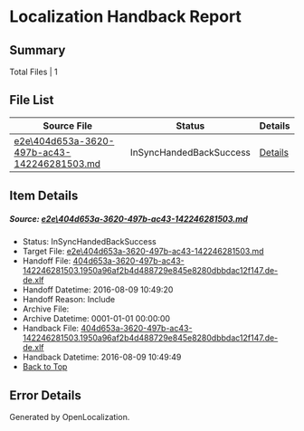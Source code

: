 # <a name='report-top'></a> Localization Handback Report

## Summary
 Total Files | 1

## File List
 Source File | Status | Details 
 ----------- | ------ | ------- 
 [e2e\404d653a-3620-497b-ac43-142246281503.md](https://github.com/OpenLocalizationTestOrg/oltest/blob/3f030faa9009dada3c603fdd21b49039287d7600/e2e/404d653a-3620-497b-ac43-142246281503.md) | InSyncHandedBackSuccess | [Details](#a2445e5e47df65f2835a9af26b3a7bb4451b41ea2)

## Item Details
##### <a name='a2445e5e47df65f2835a9af26b3a7bb4451b41ea2'></a> Source: [e2e\404d653a-3620-497b-ac43-142246281503.md](https://github.com/OpenLocalizationTestOrg/oltest/blob/3f030faa9009dada3c603fdd21b49039287d7600/e2e/404d653a-3620-497b-ac43-142246281503.md)
* Status: InSyncHandedBackSuccess
* Target File: [e2e\404d653a-3620-497b-ac43-142246281503.md](https://github.com/OpenLocalizationTestOrg/ol-test-dede/blob/3ab61e92cdf961bc2855b482db5b9eb45b60f2e7/e2e/404d653a-3620-497b-ac43-142246281503.md)
* Handoff File: [404d653a-3620-497b-ac43-142246281503.1950a96af2b4d488729e845e8280dbbdac12f147.de-de.xlf](https://github.com/OpenLocalizationTestOrg/olhandoff-e2e/blob/28dc3e69b9fc70aaab173dfdbcbe31c519f0b29a/ol-handoff/OpenLocalizationTestOrg/ol-test-dede/ci/ht/404d653a-3620-497b-ac43-142246281503.1950a96af2b4d488729e845e8280dbbdac12f147.de-de.xlf)
* Handoff Datetime: 2016-08-09 10:49:20
* Handoff Reason: Include
* Archive File: 
* Archive Datetime: 0001-01-01 00:00:00
* Handback File: [404d653a-3620-497b-ac43-142246281503.1950a96af2b4d488729e845e8280dbbdac12f147.de-de.xlf](https://github.com/OpenLocalizationTestOrg/olhandback-e2e/blob/e4fd3c04c2a3986e1aa30fd7afc27f521753a18f/ol-handback/OpenLocalizationTestOrg/ol-test-dede/ci/ht/404d653a-3620-497b-ac43-142246281503.1950a96af2b4d488729e845e8280dbbdac12f147.de-de.xlf)
* Handback Datetime: 2016-08-09 10:49:49
* [Back to Top](#report-top)


## Error Details

Generated by OpenLocalization.
